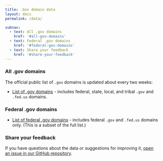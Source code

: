 ```yaml
---
title: .Gov domain data
layout: docs
permalink: /data/

subnav:
  - text: All .gov domains
    href: '#all-gov-domains'
  - text: Federal .gov domains
    href: '#federal-gov-domains'
  - text: Share your feedback
    href: '#share-your-feedback'
---
```


### All .gov domains

The official public list of `.gov` domains is updated about every two weeks:

* [List of .gov domains](https://raw.githubusercontent.com/GSA/data/gh-pages/dotgov-domains/current-full.csv) - includes federal, state, local, and tribal `.gov` and `.fed.us` domains.

### Federal .gov domains

* [List of federal .gov domains](https://raw.githubusercontent.com/GSA/data/gh-pages/dotgov-domains/current-federal.csv) - includes federal `.gov` and `.fed.us` domains only. (This is a subset of the full list.)

### Share your feedback

If you have questions about the data or suggestions for improving it, [open an issue in our GitHub repository](https://github.com/gsa/data/issues).
